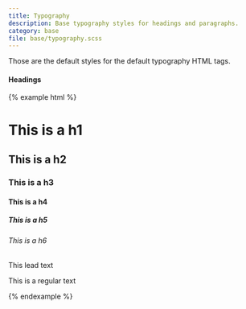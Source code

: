 ```yaml
---
title: Typography
description: Base typography styles for headings and paragraphs.
category: base
file: base/typography.scss
---
```


Those are the default styles for the default typography HTML tags.

#### Headings

{% example html %}
<h1 class="type-h1">This is a h1</h1>
<h2 class="type-h2">This is a h2</h2>
<h3 class="type-h3">This is a h3</h3>
<h4 class="type-h4">This is a h4</h4>
<h5 class="type-h5">This is a h5</h5>
<h6 class="type-h6">This is a h6</h6>
<p class="type-lead">This lead text</p>
<p class="type-regular">This is a regular text</p>
{% endexample %}
